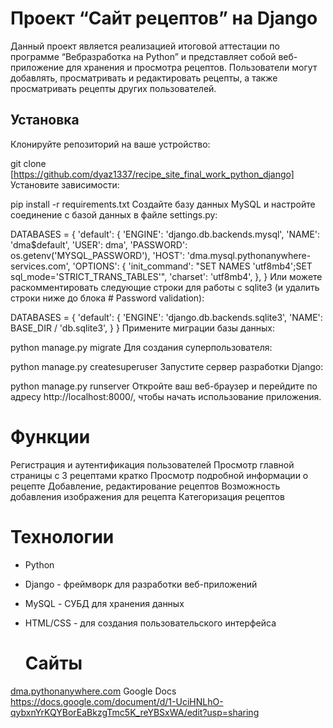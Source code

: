 # Проект “Сайт рецептов” на Django

Данный проект является реализацией итоговой аттестации по программе “Вебразработка на Python” и представляет собой веб-приложение для хранения и просмотра рецептов. Пользователи могут добавлять, просматривать и редактировать рецепты, а также просматривать рецепты других пользователей.

## Установка
Клонируйте репозиторий на ваше устройство:

git clone [https://github.com/dyaz1337/recipe_site_final_work_python_django]
Установите зависимости:

pip install -r requirements.txt
Создайте базу данных MySQL и настройте соединение с базой данных в файле settings.py:

DATABASES = {
'default': {
    'ENGINE': 'django.db.backends.mysql',
    'NAME': 'dma$default',
    'USER': dma',
    'PASSWORD': os.getenv('MYSQL_PASSWORD'),
    'HOST': 'dma.mysql.pythonanywhere-services.com',
    'OPTIONS': {
        'init_command': "SET NAMES 'utf8mb4';SET sql_mode='STRICT_TRANS_TABLES'",
        'charset': 'utf8mb4',
    },
}
Или можете раскомментировать следующие строки для работы с sqlite3 (и удалить строки ниже до блока # Password validation):

DATABASES = {
  'default': {
      'ENGINE': 'django.db.backends.sqlite3',
      'NAME': BASE_DIR / 'db.sqlite3',
  }
}
Примените миграции базы данных:

python manage.py migrate
Для создания суперпользователя:

python manage.py createsuperuser
Запустите сервер разработки Django:

python manage.py runserver
Откройте ваш веб-браузер и перейдите по адресу http://localhost:8000/, чтобы начать использование приложения.

# Функции
Регистрация и аутентификация пользователей
Просмотр главной страницы с 3 рецептами кратко
Просмотр подробной информации о рецепте
Добавление, редактирование рецептов
Возможность добавления изображения для рецепта
Категоризация рецептов

# Технологии
- Python
- Django - фреймворк для разработки веб-приложений
- MySQL - СУБД для хранения данных
- HTML/CSS - для создания пользовательского интерфейса

  # Сайты
[dma.pythonanywhere.com](https://dma.pythonanywhere.com/)
Google Docs https://docs.google.com/document/d/1-UciHNLhO-qybxnYrKQYBorEaBkzgTmc5K_reYBSxWA/edit?usp=sharing
